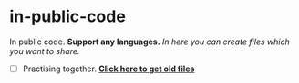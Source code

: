 # in-public-code
In public code. **Support any languages.**
_In here you can create files which you want to share._
- [ ] Practising together.
**[Click here to get old files](https://github.com/Cloudwhile/in-public-code/releases/new)**
